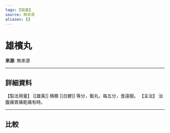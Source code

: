 ```yaml
---
tags: [驅蟲]
source: 無來源
aliases: []
---
```


# 雄檳丸

**來源**: 無來源  

---

## 詳細資料
【製法用量】 [[雄黃]] 檳榔 [[白礬]] 等分，飯丸，每五分，食遠服。
【主治】
治腹痛胃痛乾痛有時。

---

## 比較
